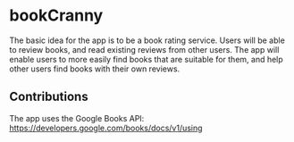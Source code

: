 # bookCranny
The basic idea for the app is to be a book rating service. Users will be able to review books, and read existing reviews from other users. The app will enable users to more easily find books that are suitable for them, and help other users find books with their own reviews.

## Contributions
The app uses the Google Books API: https://developers.google.com/books/docs/v1/using
